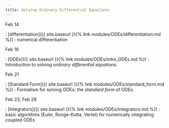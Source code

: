 ```yaml
---
title: Solving Ordinary Differential Equations
---
```


Feb 14

: [differentiation]({{ site.baseurl }}{% link modules/ODEs/differentiation.md %})
  : numerical differentiation

Feb 16

: [ODEs]({{ site.baseurl }}{% link modules/ODEs/intro_ODEs.md %})
  : Introduction to solving *ordinary differential equations*.
	  
Feb 21

: [Standard Form]({{ site.baseurl }}{% link modules/ODEs/standard_form.md %})
  : Formalism for solving ODEs: the *standard form* of ODEs.


Feb 23, Feb 28

: [Integrators]({{ site.baseurl }}{% link modules/ODEs/integrators.md %})
  : basic algorithms (Euler, Runge-Kutta, Verlet) for numerically integrating coupled ODEs
